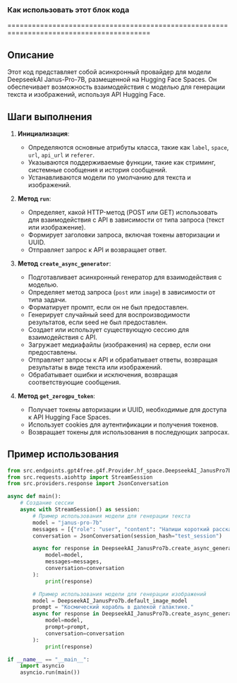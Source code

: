 ### Как использовать этот блок кода
=========================================================================================

Описание
-------------------------
Этот код представляет собой асинхронный провайдер для модели DeepseekAI Janus-Pro-7B, размещенной на Hugging Face Spaces. Он обеспечивает возможность взаимодействия с моделью для генерации текста и изображений, используя API Hugging Face.

Шаги выполнения
-------------------------
1. **Инициализация**:
   - Определяются основные атрибуты класса, такие как `label`, `space`, `url`, `api_url` и `referer`.
   - Указываются поддерживаемые функции, такие как стриминг, системные сообщения и история сообщений.
   - Устанавливаются модели по умолчанию для текста и изображений.

2. **Метод `run`**:
   - Определяет, какой HTTP-метод (POST или GET) использовать для взаимодействия с API в зависимости от типа запроса (текст или изображение).
   - Формирует заголовки запроса, включая токены авторизации и UUID.
   - Отправляет запрос к API и возвращает ответ.

3. **Метод `create_async_generator`**:
   - Подготавливает асинхронный генератор для взаимодействия с моделью.
   - Определяет метод запроса (`post` или `image`) в зависимости от типа задачи.
   - Форматирует промпт, если он не был предоставлен.
   - Генерирует случайный seed для воспроизводимости результатов, если seed не был предоставлен.
   - Создает или использует существующую сессию для взаимодействия с API.
   - Загружает медиафайлы (изображения) на сервер, если они предоставлены.
   - Отправляет запросы к API и обрабатывает ответы, возвращая результаты в виде текста или изображений.
   - Обрабатывает ошибки и исключения, возвращая соответствующие сообщения.

4. **Метод `get_zerogpu_token`**:
   - Получает токены авторизации и UUID, необходимые для доступа к API Hugging Face Spaces.
   - Использует cookies для аутентификации и получения токенов.
   - Возвращает токены для использования в последующих запросах.

Пример использования
-------------------------

```python
from src.endpoints.gpt4free.g4f.Provider.hf_space.DeepseekAI_JanusPro7b import DeepseekAI_JanusPro7b
from src.requests.aiohttp import StreamSession
from src.providers.response import JsonConversation

async def main():
    # Создание сессии
    async with StreamSession() as session:
        # Пример использования модели для генерации текста
        model = "janus-pro-7b"
        messages = [{"role": "user", "content": "Напиши короткий рассказ о космосе."}]
        conversation = JsonConversation(session_hash="test_session")

        async for response in DeepseekAI_JanusPro7b.create_async_generator(
            model=model,
            messages=messages,
            conversation=conversation
        ):
            print(response)

        # Пример использования модели для генерации изображений
        model = DeepseekAI_JanusPro7b.default_image_model
        prompt = "Космический корабль в далекой галактике."
        async for response in DeepseekAI_JanusPro7b.create_async_generator(
            model=model,
            prompt=prompt,
            conversation=conversation
        ):
            print(response)

if __name__ == "__main__":
    import asyncio
    asyncio.run(main())